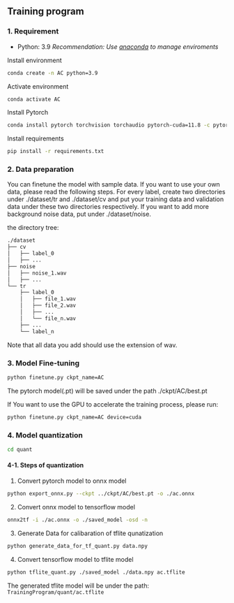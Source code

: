 ## Training program

### 1. Requirement

* Python: 3.9
*Recommendation: Use [anaconda](https://www.anaconda.com/download/success) to manage enviroments*

Install environment

```bash
conda create -n AC python=3.9
```

Activate environment
```bash
conda activate AC
```

Install Pytorch

```bash
conda install pytorch torchvision torchaudio pytorch-cuda=11.8 -c pytorch -c nvidia
```

Install requirements

```bash
pip install -r requirements.txt
```

### 2. Data preparation
You can finetune the model with sample data. If you want to use your own data, please read the following steps.
For every label, create two directories under ./dataset/tr and ./dataset/cv and put your training data and validation data under these two directories respectively.
If you want to add more background noise data, put under ./dataset/noise.

the directory tree:

```bash
./dataset
├── cv
│   ├── label_0
│   ├── ...
├── noise
│   ├── noise_1.wav
│   ├── ...
└── tr
    ├── label_0
    │   ├── file_1.wav
    │   ├── file_2.wav
    │   ├── ...
    │   └── file_n.wav
    ├── ...
    └── label_n
```

Note that all data you add should use the extension of wav.

### 3. Model Fine-tuning

```bash
python finetune.py ckpt_name=AC
```

The pytorch model(.pt) will be saved under the path ./ckpt/AC/best.pt

If You want to use the GPU to accelerate the training process, please run:

```bash
python finetune.py ckpt_name=AC device=cuda
```

### 4. Model quantization

```bash
cd quant
```

#### 4-1. Steps of quantization

1. Convert pytorch model to onnx model

```bash
python export_onnx.py --ckpt ../ckpt/AC/best.pt -o ./ac.onnx
```

2. Convert onnx model to tensorflow model

```bash
onnx2tf -i ./ac.onnx -o ./saved_model -osd -n
```

3. Generate Data for calibaration of tflite qunatization

```bash
python generate_data_for_tf_quant.py data.npy
```

4. Convert tensorflow model to tflite model

```bash
python tflite_quant.py ./saved_model ./data.npy ac.tflite
```

The generated tflite model will be under the path:
    `TrainingProgram/quant/ac.tflite`